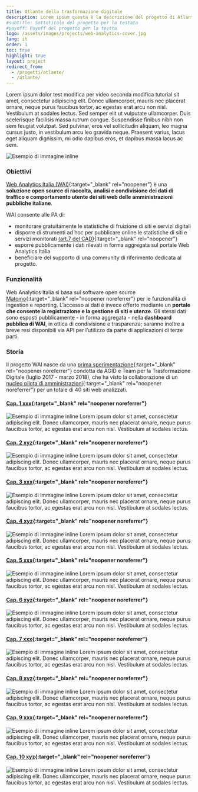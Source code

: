 ```yaml
---
title: Atlante della trasformazione digitale
description: Lorem ipsum questa è la descrizione del progetto di Atlante
#subtitle: Sottotitolo del progetto per la testata
#payoff: Payoff del progetto per la testta
logo: /assets/images/projects/web-analytics-cover.jpg
lang: it
order: 1
toc: true
highlight: true
layout: project
redirect_from:
  - /progetti/atlante/
  - /atlante/
---
```


Lorem ipsum dolor test modifica per video seconda modifica tutorial sit amet, consectetur adipiscing elit. Donec ullamcorper, mauris nec placerat ornare, neque purus faucibus tortor, ac egestas erat arcu non nisl. Vestibulum at sodales lectus. Sed semper elit ut vulputate ullamcorper. Duis scelerisque facilisis massa rutrum congue. Suspendisse finibus nibh non sem feugiat volutpat. Sed pulvinar, eros vel sollicitudin aliquam, leo magna cursus justo, in vestibulum arcu leo gravida neque. Praesent varius, lacus eget aliquam dignissim, mi odio dapibus eros, et dapibus massa lacus ac sem.

![Esempio di immagine inline](/assets/images/pages/mockup-rebranding-pagopa.jpeg)

### Obiettivi

[Web Analytics Italia (WAI)](https://webanalytics.italia.it/){:target="_blank" rel="noopener"} è una **soluzione
open source di raccolta, analisi e condivisione dei dati di traffico e
comportamento utente dei siti web delle amministrazioni pubbliche italiane**.

WAI consente alle PA di:

- monitorare gratuitamente le statistiche di fruizione di siti e servizi
  digitali
- disporre di strumenti ad hoc per pubblicare online le statistiche di siti e
  servizi monitorati [(art.7 del
  CAD)](https://docs.italia.it/italia/piano-triennale-ict/codice-amministrazione-digitale-docs/it/v2017-12-13/_rst/capo1_sezione2_art7.html?highlight=statistiche%20utilizzo){:target="_blank" rel="noopener"}
- esporre pubblicamente i dati rilevati in forma aggregata sul portale Web
  Analytics Italia
- beneficiare del supporto di una community di riferimento dedicata al progetto.

### Funzionalità

Web Analytics Italia si basa sul software open source
[Matomo](https://matomo.org/){:target="_blank" rel="noopener noreferrer"} per le funzionalità di ingestion e reporting.
L’accesso ai dati è invece offerto mediante un **portale che consente la
registrazione e la gestione di siti e utenze**. Gli stessi dati sono esposti
pubblicamente - in forma aggregata - nella **dashboard pubblica di WAI**, in
ottica di condivisione e trasparenza; saranno inoltre a breve resi disponibili
via API per l’utilizzo da parte di applicazioni di terze parti.

### Storia

Il progetto WAI nasce da una [prima
sperimentazione](https://medium.com/designers-italia/cosa-abbiamo-imparato-su-piwik-64b336d78888){:target="_blank" rel="noopener noreferrer"}
condotta da AGID e Team per la Trasformazione Digitale (luglio 2017 - marzo
2018), che ha visto la collaborazione di un [nucleo pilota di
amministrazioni](https://medium.com/designers-italia/cosa-fanno-gli-utenti-del-sito-di-un-comune-ce-lo-dice-piwik-dedc67504b35){:target="_blank" rel="noopener noreferrer"}
per un totale di 40 siti web analizzati.

#### [Cap. 1 xxx](http://www.mit.gov.it){:target="_blank" rel="noopener noreferrer"}
![Esempio di immagine inline](/assets/images/pages/mockup-rebranding-pagopa.jpeg)
Lorem ipsum dolor sit amet, consectetur adipiscing elit. Donec ullamcorper, mauris nec placerat ornare, neque purus faucibus tortor, ac egestas erat arcu non nisl. Vestibulum at sodales lectus.

#### [Cap. 2 xyz](http://www.lavoro.gov.it/){:target="_blank" rel="noopener noreferrer"}
![Esempio di immagine inline](/assets/images/pages/mockup-rebranding-pagopa.jpeg)
Lorem ipsum dolor sit amet, consectetur adipiscing elit. Donec ullamcorper, mauris nec placerat ornare, neque purus faucibus tortor, ac egestas erat arcu non nisl. Vestibulum at sodales lectus.

#### [Cap. 3 xxx](http://www.mit.gov.it){:target="_blank" rel="noopener noreferrer"}
![Esempio di immagine inline](/assets/images/pages/mockup-rebranding-pagopa.jpeg)
Lorem ipsum dolor sit amet, consectetur adipiscing elit. Donec ullamcorper, mauris nec placerat ornare, neque purus faucibus tortor, ac egestas erat arcu non nisl. Vestibulum at sodales lectus.

#### [Cap. 4 xyz](http://www.lavoro.gov.it/){:target="_blank" rel="noopener noreferrer"}
![Esempio di immagine inline](/assets/images/pages/mockup-rebranding-pagopa.jpeg)
Lorem ipsum dolor sit amet, consectetur adipiscing elit. Donec ullamcorper, mauris nec placerat ornare, neque purus faucibus tortor, ac egestas erat arcu non nisl. Vestibulum at sodales lectus.

#### [Cap. 5 xxx](http://www.mit.gov.it){:target="_blank" rel="noopener noreferrer"}
![Esempio di immagine inline](/assets/images/pages/mockup-rebranding-pagopa.jpeg)
Lorem ipsum dolor sit amet, consectetur adipiscing elit. Donec ullamcorper, mauris nec placerat ornare, neque purus faucibus tortor, ac egestas erat arcu non nisl. Vestibulum at sodales lectus.

#### [Cap. 6 xyz](http://www.lavoro.gov.it/){:target="_blank" rel="noopener noreferrer"}
![Esempio di immagine inline](/assets/images/pages/mockup-rebranding-pagopa.jpeg)
Lorem ipsum dolor sit amet, consectetur adipiscing elit. Donec ullamcorper, mauris nec placerat ornare, neque purus faucibus tortor, ac egestas erat arcu non nisl. Vestibulum at sodales lectus.

#### [Cap. 7 xxx](http://www.mit.gov.it){:target="_blank" rel="noopener noreferrer"}
![Esempio di immagine inline](/assets/images/pages/mockup-rebranding-pagopa.jpeg)
Lorem ipsum dolor sit amet, consectetur adipiscing elit. Donec ullamcorper, mauris nec placerat ornare, neque purus faucibus tortor, ac egestas erat arcu non nisl. Vestibulum at sodales lectus.

#### [Cap. 8 xyz](http://www.lavoro.gov.it/){:target="_blank" rel="noopener noreferrer"}
![Esempio di immagine inline](/assets/images/pages/mockup-rebranding-pagopa.jpeg)
Lorem ipsum dolor sit amet, consectetur adipiscing elit. Donec ullamcorper, mauris nec placerat ornare, neque purus faucibus tortor, ac egestas erat arcu non nisl. Vestibulum at sodales lectus.

#### [Cap. 9 xxx](http://www.mit.gov.it){:target="_blank" rel="noopener noreferrer"}
![Esempio di immagine inline](/assets/images/pages/mockup-rebranding-pagopa.jpeg)
Lorem ipsum dolor sit amet, consectetur adipiscing elit. Donec ullamcorper, mauris nec placerat ornare, neque purus faucibus tortor, ac egestas erat arcu non nisl. Vestibulum at sodales lectus.

#### [Cap. 10 xyz](http://www.lavoro.gov.it/){:target="_blank" rel="noopener noreferrer"}
![Esempio di immagine inline](/assets/images/pages/mockup-rebranding-pagopa.jpeg)
Lorem ipsum dolor sit amet, consectetur adipiscing elit. Donec ullamcorper, mauris nec placerat ornare, neque purus faucibus tortor, ac egestas erat arcu non nisl. Vestibulum at sodales lectus.
